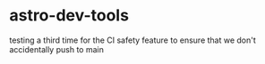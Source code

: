 # astro-dev-tools

testing a third time for the CI safety feature to ensure that we don't accidentally push to main
